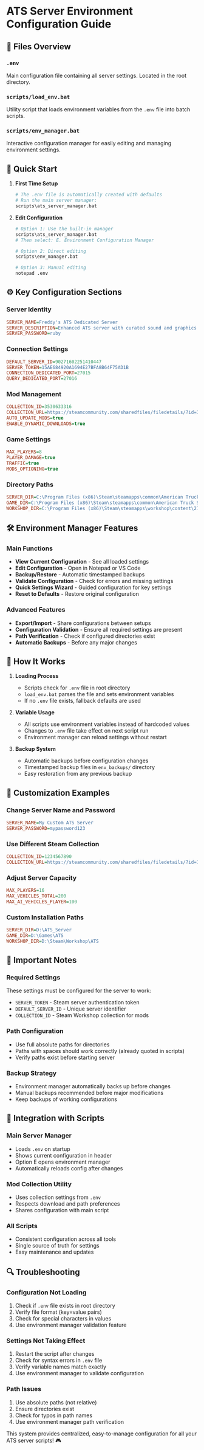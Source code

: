 # ATS Server Environment Configuration Guide

## 📁 Files Overview

### `.env` 
Main configuration file containing all server settings. Located in the root directory.

### `scripts/load_env.bat`
Utility script that loads environment variables from the `.env` file into batch scripts.

### `scripts/env_manager.bat`
Interactive configuration manager for easily editing and managing environment settings.

## 🚀 Quick Start

1. **First Time Setup**
   ```bash
   # The .env file is automatically created with defaults
   # Run the main server manager:
   scripts\ats_server_manager.bat
   ```

2. **Edit Configuration**
   ```bash
   # Option 1: Use the built-in manager
   scripts\ats_server_manager.bat
   # Then select: E. Environment Configuration Manager
   
   # Option 2: Direct editing
   scripts\env_manager.bat
   
   # Option 3: Manual editing
   notepad .env
   ```

## ⚙️ Key Configuration Sections

### Server Identity
```ini
SERVER_NAME=Freddy's ATS Dedicated Server
SERVER_DESCRIPTION=Enhanced ATS server with curated sound and graphics mods
SERVER_PASSWORD=ruby
```

### Connection Settings
```ini
DEFAULT_SERVER_ID=90271602251410447
SERVER_TOKEN=15AE684920A1694E27BFA8B64F75AD1B
CONNECTION_DEDICATED_PORT=27015
QUERY_DEDICATED_PORT=27016
```

### Mod Management
```ini
COLLECTION_ID=3530633316
COLLECTION_URL=https://steamcommunity.com/sharedfiles/filedetails/?id=3530633316
AUTO_UPDATE_MODS=true
ENABLE_DYNAMIC_DOWNLOADS=true
```

### Game Settings
```ini
MAX_PLAYERS=8
PLAYER_DAMAGE=true
TRAFFIC=true
MODS_OPTIONING=true
```

### Directory Paths
```ini
SERVER_DIR=C:\Program Files (x86)\Steam\steamapps\common\American Truck Simulator Dedicated Server
GAME_DIR=C:\Program Files (x86)\Steam\steamapps\common\American Truck Simulator
WORKSHOP_DIR=C:\Program Files (x86)\Steam\steamapps\workshop\content\270880
```

## 🛠️ Environment Manager Features

### Main Functions
- **View Current Configuration** - See all loaded settings
- **Edit Configuration** - Open in Notepad or VS Code
- **Backup/Restore** - Automatic timestamped backups
- **Validate Configuration** - Check for errors and missing settings
- **Quick Settings Wizard** - Guided configuration for key settings
- **Reset to Defaults** - Restore original configuration

### Advanced Features
- **Export/Import** - Share configurations between setups
- **Configuration Validation** - Ensure all required settings are present
- **Path Verification** - Check if configured directories exist
- **Automatic Backups** - Before any major changes

## 🔧 How It Works

1. **Loading Process**
   - Scripts check for `.env` file in root directory
   - `load_env.bat` parses the file and sets environment variables
   - If no `.env` file exists, fallback defaults are used

2. **Variable Usage**
   - All scripts use environment variables instead of hardcoded values
   - Changes to `.env` file take effect on next script run
   - Environment manager can reload settings without restart

3. **Backup System**
   - Automatic backups before configuration changes
   - Timestamped backup files in `env_backups/` directory
   - Easy restoration from any previous backup

## 📝 Customization Examples

### Change Server Name and Password
```ini
SERVER_NAME=My Custom ATS Server
SERVER_PASSWORD=mypassword123
```

### Use Different Steam Collection
```ini
COLLECTION_ID=1234567890
COLLECTION_URL=https://steamcommunity.com/sharedfiles/filedetails/?id=1234567890
```

### Adjust Server Capacity
```ini
MAX_PLAYERS=16
MAX_VEHICLES_TOTAL=200
MAX_AI_VEHICLES_PLAYER=100
```

### Custom Installation Paths
```ini
SERVER_DIR=D:\ATS_Server
GAME_DIR=D:\Games\ATS
WORKSHOP_DIR=D:\Steam\Workshop\ATS
```

## 🚨 Important Notes

### Required Settings
These settings must be configured for the server to work:
- `SERVER_TOKEN` - Steam server authentication token
- `DEFAULT_SERVER_ID` - Unique server identifier
- `COLLECTION_ID` - Steam Workshop collection for mods

### Path Configuration
- Use full absolute paths for directories
- Paths with spaces should work correctly (already quoted in scripts)
- Verify paths exist before starting server

### Backup Strategy
- Environment manager automatically backs up before changes
- Manual backups recommended before major modifications
- Keep backups of working configurations

## 🎯 Integration with Scripts

### Main Server Manager
- Loads `.env` on startup
- Shows current configuration in header
- Option E opens environment manager
- Automatically reloads config after changes

### Mod Collection Utility
- Uses collection settings from `.env`
- Respects download and path preferences
- Shares configuration with main script

### All Scripts
- Consistent configuration across all tools
- Single source of truth for settings
- Easy maintenance and updates

## 🔍 Troubleshooting

### Configuration Not Loading
1. Check if `.env` file exists in root directory
2. Verify file format (key=value pairs)
3. Check for special characters in values
4. Use environment manager validation feature

### Settings Not Taking Effect
1. Restart the script after changes
2. Check for syntax errors in `.env` file
3. Verify variable names match exactly
4. Use environment manager to validate configuration

### Path Issues
1. Use absolute paths (not relative)
2. Ensure directories exist
3. Check for typos in path names
4. Use environment manager path verification

This system provides centralized, easy-to-manage configuration for all your ATS server scripts! 🎮
